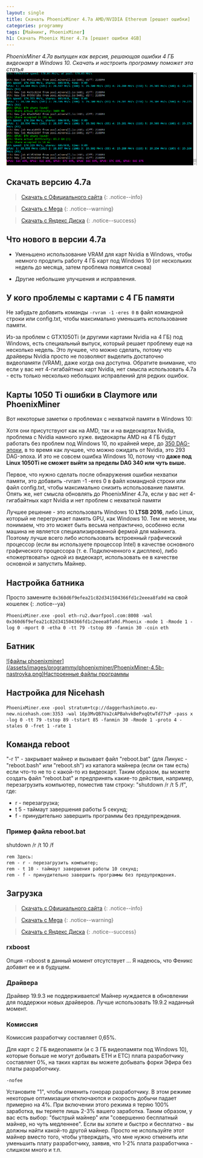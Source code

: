 ```yaml
---
layout: single
title: Скачать PhoenixMiner 4.7a AMD/NVIDIA Ethereum [решает ошибки]
categories: programmy
tags: [Майнинг, PhoenixMiner]
h1: Скачать Phoenix Miner 4.7a [решает ошибки 4GB]
---
```

*PhoenixMiner 4.7a выпущен как версия, решающая ошибки 4 ГБ видеокарт в Windows 10. Скачать и настроить программу поможет эта статья*
![PhoenixMiner](/assets/images/programmy/phoenixminer/PhoenixMiner-4.7a.png)


## Скачать версию 4.7a

> [Скачать с Официального сайта](https://phoenix-miner.github.io)
{: .notice--info}

> [Скачать с Mega](https://mega.nz/#!XKAHVQbL!-KGT9mKmxlhwGGrEUjbqkkvS6wM55ViKolYcFJag-4E)
{: .notice--warning}

>[Скачать с Яндекс Диска](https://yadi.sk/d/iyCXwo1bofg83w)
{: .notice--success}

## Что нового в версии 4.7a

* Уменьшено использование VRAM для карт Nvidia в Windows, чтобы немного продлить работу 4 ГБ карт под Windows 10 (от нескольких недель до месяца, затем проблема появится снова)

* Другие небольшие улучшения и исправления.

## У кого проблемы с картами с 4 ГБ памяти

Не забудьте добавить команды ```-rvram -1``` ```-eres 0``` в файл командной строки или config.txt, чтобы максимально уменьшить использование памяти.


Из-за проблем с GTX1050Ti (и другими картами Nvidia на 4 ГБ) под Windows, есть специальный выпуск, который решает проблему еще на несколько недель. Это лучшее, что можно сделать, потому что драйверы Nvidia просто не позволяют выделить достаточно видеопамяти (VRAM), даже когда она доступна. Обратите внимание, что если у вас нет 4-гигабайтных карт Nvidia, нет смысла использовать 4.7a - есть только несколько небольших исправлений для редких ошибок.

## Карты 1050 Ti ошибки в Claymore или PhoenixMiner

Вот некоторые заметки о проблемах с нехваткой памяти в Windows 10:

Хотя они присутствуют как на AMD, так и на видеокартах Nvidia, проблема с Nvidia намного хуже. видеокарты AMD на 4 ГБ будут работать без проблем под Windows 10, по крайней мере, до [350 DAG-эпохи](https://investoon.com/tools/dag_size), в то время как лучшее, что можно ожидать от Nvidia, это 293 DAG-эпоха. И это не совсем ошибка Windows 10, потому что **даже под Linux 1050Ti не сможет выйти за пределы DAG 340 или чуть выше.**

Первое, что нужно сделать после обнаружения ошибки нехватки памяти, это добавить -rvram -1 -eres 0 в файл командной строки или файл config.txt, чтобы максимально снизить использование памяти.
Опять же, нет смысла обновлять до PhoenixMiner 4.7a, если у вас нет 4-гигабайтных карт Nvidia и нет проблем с нехваткой памяти

Лучшее решение - это использовать Windows 10 **LTSB 2016**, либо Linux, который не перегружает память GPU, как Windows 10. Тем не менее, мы понимаем, что это может быть весьма непрактично, особенно если машина не является специализированной фермой для майнинга. Поэтому лучше всего либо использовать встроенный графический процессор (если вы используете процессор Intel) в качестве основного графического процессора (т. е. Подключенного к дисплею), либо «пожертвовать» одной из видеокарт, использовать ее в качестве основной и запустить Майнер.

## Настройка батника

Просто замените <code>0x360d6f9efea21c82d341504366fd1c2eeea8fa9d</code> на свой кошелек
{: .notice--ya}


```
PhoenixMiner.exe -pool eth-ru2.dwarfpool.com:8008 -wal 0x360d6f9efea21c82d341504366fd1c2eeea8fa9d.Phoenix -mode 1 -Rmode 1 -log 0 -mport 0 -etha 0 -tt 79 -tstop 89 -fanmin 30 -coin eth
```
## Батник

<a href="/assets/images/programmy/phoenixminer/PhoenixMiner-4.6b-nastroyka.png" class="gray lightbox-image current">
![файлы phoenixminer](/assets/images/programmy/phoenixminer/PhoenixMiner-4.5b-nastroyka.png)<span class="img-tit nev">Настроенные файлы программы</span>
</a>

## Настройка для Nicehash

```
PhoenixMiner.exe -pool stratum+tcp://daggerhashimoto.eu-new.nicehash.com:3353 -wal 16p3MvQB7Va2cAPBahvkBePxqQtwTd77sP -pass x -log 0 -tt 79 -tstop 89 -tstart 85 -fanmin 30 -Rmode 1 -proto 4 -stales 0 -fret 1 -rate 1
```
## Команда  reboot

"-r 1" - закрывает майнер и вызывает файл "reboot.bat" (для Линукс - "reboot.bash" или "reboot.sh") из каталога майнера (если он там есть) если что-то не то с какой-то из видеокарт. Таким образом, вы можете создать файл "reboot.bat" и предпринять какие-то действия, например, перезагрузить компьютер, поместив там строку: "shutdown /r /t 5 /f", где:
- r - перезагрузка;
- t 5 - таймаут завершения работы 5 секунд;
- f - принудительно завершить программы без предупреждения.

### Пример файла reboot.bat

shutdown /r /t 10 /f

```
rem Здесь:
rem - r - перезагрузить компьютер;
rem - t 10 - таймаут завершения работы 10 секунд;
rem - f - принудительно завершить программы без предупреждения.
```

## Загрузка

> [Скачать с Официального сайта](https://phoenix-miner.github.io)
{: .notice--info}

> [Скачать с Mega](https://mega.nz/#!XKAHVQbL!-KGT9mKmxlhwGGrEUjbqkkvS6wM55ViKolYcFJag-4E)
{: .notice--warning}

>[Скачать с Яндекс Диска](https://yadi.sk/d/iyCXwo1bofg83w)
{: .notice--success}

### rxboost

Опция -rxboost в данный момент отсутствует ... Я надеюсь, что Феникс добавит ее и в будущем.

### Драйвера
Драйвер 19.9.3 не поддерживается! Майнер нуждается в обновлении для поддержки новых драйверов. Лучше использовать 19.9.2 наданный момент.

### Комиссия

Комиссия разработчку составляет 0,65%. 

Для карт с 2 ГБ видеопамяти (и с 3 ГБ видеопамяти под Windows 10), которые больше не могут добывать ETH и ETC) плата разработчику составляет 0%, на таких картах вы можете добывать форки Эфира без платы разработчику.
```
-nofee
```
Установите "1", чтобы отменить гонорар разработчику. В этом режиме некоторые оптимизации отключаются и скорость добычи падает примерно на 4%.
При включении этого режима я теряю 100% заработка, вы теряете лишь 2-3% вашего заработка.
Таким образом, у вас есть выбор: "быстрый майнер" или "совершенно бесплатный майнер, но чуть медленнее".
Если вы хотите и быстро и бесплатно - вы должны найти какой-то другой майнер. Просто не используйте этот майнер вместо того, чтобы утверждать, что мне нужно отменить или уменьшить плату разработчику, заявив, что 1-2% плата разработчика - слишком много и т.п.
